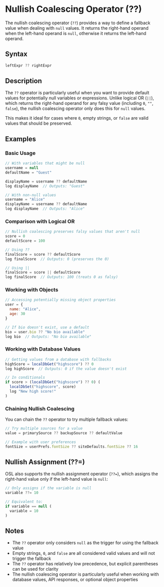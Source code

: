 # Nullish Coalescing Operator (??)

The nullish coalescing operator (`??`) provides a way to define a fallback value when dealing with `null` values. It returns the right-hand operand when the left-hand operand is `null`, otherwise it returns the left-hand operand.

## Syntax

```javascript
leftExpr ?? rightExpr
```

## Description

The `??` operator is particularly useful when you want to provide default values for potentially null variables or expressions. Unlike logical OR (`||`), which returns the right-hand operand for any falsy value (including `0`, `""`, `false`), the nullish coalescing operator only does this for `null` values.

This makes it ideal for cases where `0`, empty strings, or `false` are valid values that should be preserved.

## Examples

### Basic Usage

```javascript
// With variables that might be null
username = null
defaultName = "Guest"

displayName = username ?? defaultName
log displayName  // Outputs: "Guest"

// With non-null values
username = "Alice"
displayName = username ?? defaultName
log displayName  // Outputs: "Alice"
```

### Comparison with Logical OR

```javascript
// Nullish coalescing preserves falsy values that aren't null
score = 0
defaultScore = 100

// Using ??
finalScore = score ?? defaultScore
log finalScore  // Outputs: 0 (preserves the 0)

// Using ||
finalScore = score || defaultScore
log finalScore  // Outputs: 100 (treats 0 as falsy)
```

### Working with Objects

```javascript
// Accessing potentially missing object properties
user = {
  name: "Alice",
  age: 30
}

// If bio doesn't exist, use a default
bio = user.bio ?? "No bio available"
log bio  // Outputs: "No bio available"
```

### Working with Database Values

```javascript
// Getting values from a database with fallbacks
highScore = localDbGet("highscore") ?? 0
log highScore  // Outputs: 0 if the value doesn't exist

// In conditionals
if score > (localDbGet("highscore") ?? 0) (
  localDbSet("highscore", score)
  log "New high score!"
)
```

### Chaining Nullish Coalescing

You can chain the `??` operator to try multiple fallback values:

```javascript
// Try multiple sources for a value
value = primarySource ?? backupSource ?? defaultValue

// Example with user preferences
fontSize = userPrefs.fontSize ?? siteDefaults.fontSize ?? 16
```

## Nullish Assignment (??=)

OSL also supports the nullish assignment operator (`??=`), which assigns the right-hand value only if the left-hand value is `null`:

```javascript
// Only assigns if the variable is null
variable ??= 10

// Equivalent to:
if variable == null (
  variable = 10
)
```

## Notes

- The `??` operator only considers `null` as the trigger for using the fallback value
- Empty strings, `0`, and `false` are all considered valid values and will not trigger the fallback
- The `??` operator has relatively low precedence, but explicit parentheses can be used for clarity
- The nullish coalescing operator is particularly useful when working with database values, API responses, or optional object properties 